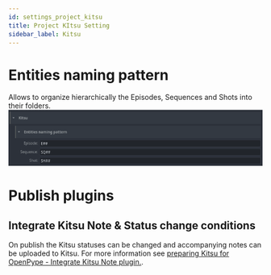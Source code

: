 ```yaml
---
id: settings_project_kitsu
title: Project KItsu Setting
sidebar_label: Kitsu
---
```


# Entities naming pattern
Allows to organize hierarchically the Episodes, Sequences and Shots into their folders.
![Kitsu Naming Pattern](assets/settings_project_kitsu_NamingPattern.png)

# Publish plugins
## Integrate Kitsu Note & Status change conditions
On publish the Kitsu statuses can be changed and accompanying notes can be uploaded to Kitsu. For more information see [preparing Kitsu for OpenPype - Integrate Kitsu Note plugin.](module_kitsu/#prepare-kitsu-for-openpype.md).